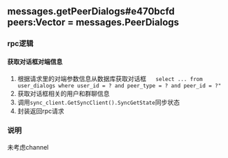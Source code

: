 ## messages.getPeerDialogs#e470bcfd peers:Vector<InputDialogPeer> = messages.PeerDialogs

### rpc逻辑
#### 获取对话框对端信息
1. 根据请求里的对端参数信息从数据库获取对话框`	select ... from user_dialogs where user_id = ? and peer_type = ? and peer_id = ?"`
2. 获取对话框相关的用户和群聊信息
3. 调用`sync_client.GetSyncClient().SyncGetState`同步状态
4. 封装返回rpc请求

### 说明
未考虑channel